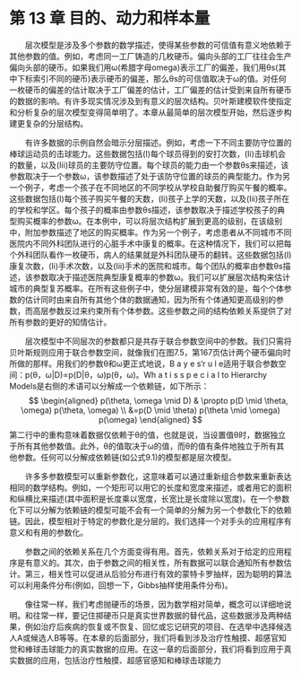 # 第 13 章 目的、动力和样本量

<style>p{text-indent:2em;2}</style>

层次模型是涉及多个参数的数学描述，使得某些参数的可信值有意义地依赖于其他参数的值。例如，考虑同一工厂铸造的几枚硬币。偏向头部的工厂往往会生产偏向头部的硬币。如果我们用ω(希腊字母omega)表示工厂的偏差，我们用θs(其中下标索引不同的硬币)表示硬币的偏差，那么θs的可信值取决于ω的值。对任何一枚硬币的偏差的估计取决于工厂偏差的估计，工厂偏差的估计受到来自所有硬币的数据的影响。有许多现实情况涉及到有意义的层次结构。贝叶斯建模软件使指定和分析复杂的层次模型变得简单明了。本章从最简单的层次模型开始，然后逐步构建更复杂的分层结构。

有许多数据的示例自然会暗示分层描述。例如，考虑一下不同主要防守位置的棒球运动员的击球能力。这些数据包括(I)每个球员得到的安打次数，(Ii)击球机会的数量，以及(Iii)球员的主要防守位置。每个球员的能力由一个参数θs来描述，该参数取决于一个参数ω，该参数描述了处于该防守位置的球员的典型能力。作为另一个例子，考虑一个孩子在不同地区的不同学校从学校自助餐厅购买午餐的概率。这些数据包括(I)每个孩子购买午餐的天数，(Ii)孩子上学的天数，以及(Iii)孩子所在的学校和学区。每个孩子的概率由参数θs描述，该参数取决于描述学校孩子的典型购买概率的参数ω。在本例中，可以将层次结构扩展到更高的级别，在该级别中，附加参数描述了地区的购买概率。作为另一个例子，考虑患者从不同城市不同医院内不同外科团队进行的心脏手术中康复的概率。在这种情况下，我们可以把每个外科团队看作一枚硬币，病人的结果就是外科团队硬币的翻转。这些数据包括(I)康复次数，(Ii)手术次数，以及(Iii)手术的医院和城市。每个团队的概率由参数θs描述，该参数取决于描述医院典型康复概率的参数ω。我们可以扩展层次结构来估计城市的典型复苏概率。在所有这些例子中，使分层建模非常有效的是，每个个体参数的估计同时由来自所有其他个体的数据通知，因为所有个体通知更高级别的参数，而高层参数反过来约束所有个体参数。这些参数之间的结构依赖关系提供了对所有参数的更好的知情估计。

层次模型中不同层次的参数都只是共存于联合参数空间中的参数。我们只需将贝叶斯规则应用于联合参数空间，就像我们在图7.5，第167页估计两个硬币偏向时所做的那样。用我们的参数θ和ω更正式地说，B a y e s‘r u l e适用于联合参数空间：p(θ，ω|D)∝p(D|θ，ω)p(θ，ω)。Wh a t i s s p e c i a l to Hierarchy Models是右侧的术语可以分解成一个依赖链，如下所示：
$$
\begin{aligned} p(\theta, \omega \mid D) & \propto p(D \mid \theta, \omega) p(\theta, \omega) \\ &=p(D \mid \theta) p(\theta \mid \omega) p(\omega) \end{aligned}
$$
第二行中的重构意味着数据仅依赖于θ的值，也就是说，当设置值θ时，数据独立于所有其他参数值。此外，θ的值取决于ω的值，而θ的值有条件地独立于所有其他参数。任何可以分解成依赖链(如公式9.1)的模型都是层次模型。

许多多参数模型可以重新参数化，这意味着可以通过重新组合参数来重新表达相同的数学结构。例如，一个矩形可以用它的长度和宽度来描述，或者用它的面积和纵横比来描述(其中面积是长度乘以宽度，长宽比是长度除以宽度)。在一个参数化下可以分解为依赖链的模型可能不会有一个简单的分解为另一个参数化下的依赖链。因此，模型相对于特定的参数化是分层的。我们选择一个对手头的应用程序有意义和有用的参数化。

参数之间的依赖关系在几个方面变得有用。首先，依赖关系对于给定的应用程序是有意义的。其次，由于参数之间的相关性，所有数据可以联合通知所有参数估计。第三，相关性可以促进从后验分布进行有效的蒙特卡罗抽样，因为聪明的算法可以利用条件分布(例如，回想一下，Gibbs抽样使用条件分布)。

像往常一样，我们考虑抛硬币的场景，因为数学相对简单，概念可以详细地说明。和往常一样，要记住掷硬币只是真实世界数据的替代品，这些数据涉及两种结果，例如治疗后疾病的恢复或不恢复、回忆或忘记研究的项目、在选举中选择候选人A或候选人B等等。在本章的后面部分，我们将看到涉及治疗性触摸、超感官知觉和棒球击球能力的真实数据的应用。在这一章的后面部分，我们将看到应用于真实数据的应用，包括治疗性触摸、超感官感知和棒球击球能力